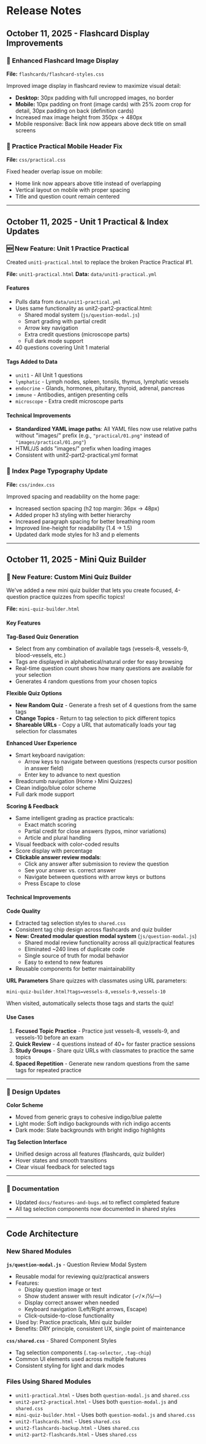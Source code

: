 # Release Notes

## October 11, 2025 - Flashcard Display Improvements

### 🎨 Enhanced Flashcard Image Display

**File:** `flashcards/flashcard-styles.css`

Improved image display in flashcard review to maximize visual detail:
- **Desktop:** 30px padding with full uncropped images, no border
- **Mobile:** 10px padding on front (image cards) with 25% zoom crop for detail, 30px padding on back (definition cards)
- Increased max image height from 350px → 480px
- Mobile responsive: Back link now appears above deck title on small screens

### 📱 Practice Practical Mobile Header Fix

**File:** `css/practical.css`

Fixed header overlap issue on mobile:
- Home link now appears above title instead of overlapping
- Vertical layout on mobile with proper spacing
- Title and question count remain centered

---

## October 11, 2025 - Unit 1 Practical & Index Updates

### 🆕 New Feature: Unit 1 Practice Practical

Created `unit1-practical.html` to replace the broken Practice Practical #1.

**File:** `unit1-practical.html`
**Data:** `data/unit1-practical.yml`

#### Features
- Pulls data from `data/unit1-practical.yml`
- Uses same functionality as unit2-part2-practical.html:
  - Shared modal system (`js/question-modal.js`)
  - Smart grading with partial credit
  - Arrow key navigation
  - Extra credit questions (microscope parts)
  - Full dark mode support
- 40 questions covering Unit 1 material

#### Tags Added to Data
- `unit1` - All Unit 1 questions
- `lymphatic` - Lymph nodes, spleen, tonsils, thymus, lymphatic vessels
- `endocrine` - Glands, hormones, pituitary, thyroid, adrenal, pancreas
- `immune` - Antibodies, antigen presenting cells
- `microscope` - Extra credit microscope parts

#### Technical Improvements
- **Standardized YAML image paths**: All YAML files now use relative paths without "images/" prefix (e.g., `"practical/01.png"` instead of `"images/practical/01.png"`)
- HTML/JS adds "images/" prefix when loading images
- Consistent with unit2-part2-practical.yml format

### 🎨 Index Page Typography Update

**File:** `css/index.css`

Improved spacing and readability on the home page:
- Increased section spacing (h2 top margin: 36px → 48px)
- Added proper h3 styling with better hierarchy
- Increased paragraph spacing for better breathing room
- Improved line-height for readability (1.4 → 1.5)
- Updated dark mode styles for h3 and p elements

---

## October 11, 2025 - Mini Quiz Builder

### 🎯 New Feature: Custom Mini Quiz Builder

We've added a new mini quiz builder that lets you create focused, 4-question practice quizzes from specific topics!

**File:** `mini-quiz-builder.html`

#### Key Features

**Tag-Based Quiz Generation**
- Select from any combination of available tags (vessels-8, vessels-9, blood-vessels, etc.)
- Tags are displayed in alphabetical/natural order for easy browsing
- Real-time question count shows how many questions are available for your selection
- Generates 4 random questions from your chosen topics

**Flexible Quiz Options**
- **New Random Quiz** - Generate a fresh set of 4 questions from the same tags
- **Change Topics** - Return to tag selection to pick different topics
- **Shareable URLs** - Copy a URL that automatically loads your tag selection for classmates

**Enhanced User Experience**
- Smart keyboard navigation:
  - Arrow keys to navigate between questions (respects cursor position in answer field)
  - Enter key to advance to next question
- Breadcrumb navigation (Home › Mini Quizzes)
- Clean indigo/blue color scheme
- Full dark mode support

**Scoring & Feedback**
- Same intelligent grading as practice practicals:
  - Exact match scoring
  - Partial credit for close answers (typos, minor variations)
  - Article and plural handling
- Visual feedback with color-coded results
- Score display with percentage
- **Clickable answer review modals**:
  - Click any answer after submission to review the question
  - See your answer vs. correct answer
  - Navigate between questions with arrow keys or buttons
  - Press Escape to close

#### Technical Improvements

**Code Quality**
- Extracted tag selection styles to `shared.css`
- Consistent tag chip design across flashcards and quiz builder
- **New: Created modular question modal system** (`js/question-modal.js`)
  - Shared modal review functionality across all quiz/practical features
  - Eliminated ~240 lines of duplicate code
  - Single source of truth for modal behavior
  - Easy to extend to new features
- Reusable components for better maintainability

**URL Parameters**
Share quizzes with classmates using URL parameters:
```
mini-quiz-builder.html?tags=vessels-8,vessels-9,vessels-10
```
When visited, automatically selects those tags and starts the quiz!

#### Use Cases

1. **Focused Topic Practice** - Practice just vessels-8, vessels-9, and vessels-10 before an exam
2. **Quick Review** - 4 questions instead of 40+ for faster practice sessions
3. **Study Groups** - Share quiz URLs with classmates to practice the same topics
4. **Spaced Repetition** - Generate new random questions from the same tags for repeated practice

---

### 🎨 Design Updates

**Color Scheme**
- Moved from generic grays to cohesive indigo/blue palette
- Light mode: Soft indigo backgrounds with rich indigo accents
- Dark mode: Slate backgrounds with bright indigo highlights

**Tag Selection Interface**
- Unified design across all features (flashcards, quiz builder)
- Hover states and smooth transitions
- Clear visual feedback for selected tags

---

### 📝 Documentation

- Updated `docs/features-and-bugs.md` to reflect completed feature
- All tag selection components now documented in shared styles

---

## Code Architecture

### New Shared Modules

**`js/question-modal.js`** - Question Review Modal System
- Reusable modal for reviewing quiz/practical answers
- Features:
  - Display question image or text
  - Show student answer with result indicator (✓/✗/½/—)
  - Display correct answer when needed
  - Keyboard navigation (Left/Right arrows, Escape)
  - Click-outside-to-close functionality
- Used by: Practice practicals, Mini quiz builder
- Benefits: DRY principle, consistent UX, single point of maintenance

**`css/shared.css`** - Shared Component Styles
- Tag selection components (`.tag-selector`, `.tag-chip`)
- Common UI elements used across multiple features
- Consistent styling for light and dark modes

### Files Using Shared Modules
- `unit1-practical.html` - Uses both `question-modal.js` and `shared.css`
- `unit2-part2-practical.html` - Uses both `question-modal.js` and `shared.css`
- `mini-quiz-builder.html` - Uses both `question-modal.js` and `shared.css`
- `unit2-flashcards.html` - Uses `shared.css`
- `unit2-flashcards-backup.html` - Uses `shared.css`
- `unit2-part2-flashcards.html` - Uses `shared.css`

